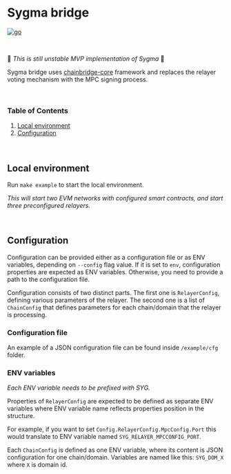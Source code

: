 # Sygma bridge

<a href="https://golang.org">
<img alt="go" src="https://img.shields.io/badge/Go-00ADD8?style=for-the-badge&logo=go&logoColor=white" />
</a>

&nbsp;

:construction: *This is still unstable MVP implementation of Sygma* :construction:

Sygma bridge uses [chainbridge-core](https://github.com/ChainSafe/chainbridge-core) framework and replaces the relayer voting mechanism with the MPC signing process.

&nbsp;

### Table of Contents

1. [Local environment](#local-environment)
2. [Configuration](#configuration)

&nbsp;

## Local environment
Run `make example` to start the local environment.

_This will start two EVM networks with configured smart contracts, and start three preconfigured relayers._

&nbsp;

## Configuration

Configuration can be provided either as a configuration file or as ENV variables, depending on `--config` flag value.
If it is set to `env`, configuration properties are expected as ENV variables. Otherwise, you need to provide a path to the configuration file.

Configuration consists of two distinct parts. The first one is `RelayerConfig`, defining various parameters of the relayer.
The second one is a list of `ChainConfig` that defines parameters for each chain/domain that the relayer is processing.

### Configuration file

An example of a JSON configuration file can be found inside `/example/cfg` folder.

### ENV variables

_Each ENV variable needs to be prefixed with SYG._

Properties of `RelayerConfig` are expected to be defined as separate ENV variables
where ENV variable name reflects properties position in the structure.

For example, if you want to set `Config.RelayerConfig.MpcConfig.Port` this would
translate to ENV variable named `SYG_RELAYER_MPCCONFIG_PORT`.

Each `ChainConfig` is defined as one ENV variable, where its content is JSON configuration for one chain/domain.
Variables are named like this: `SYG_DOM_X` where `X` is domain id.
